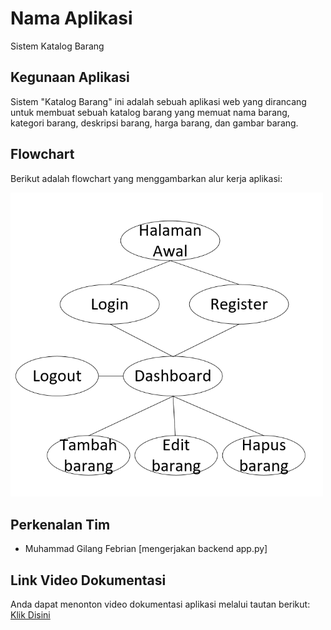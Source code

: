 # Nama Aplikasi
Sistem Katalog Barang 

## Kegunaan Aplikasi
Sistem "Katalog Barang" ini adalah sebuah aplikasi web yang dirancang untuk membuat sebuah katalog barang yang memuat nama barang, kategori barang, deskripsi barang, harga barang, dan gambar barang.

## Flowchart
Berikut adalah flowchart yang menggambarkan alur kerja aplikasi:

<img src="screenshoots/flowchart.png" alt="Flowchart Aplikasi" width="500">

## Perkenalan Tim
- Muhammad Gilang Febrian [mengerjakan backend app.py]

## Link Video Dokumentasi
Anda dapat menonton video dokumentasi aplikasi melalui tautan berikut: [Klik Disini](https://youtu.be/A2Yf8whT_4E)
